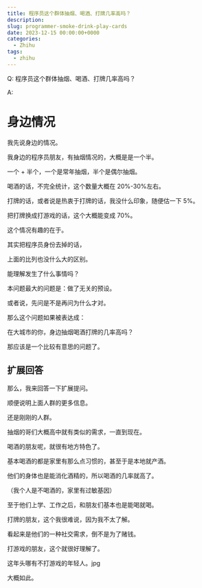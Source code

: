 ```yaml
---
title: 程序员这个群体抽烟、喝酒、打牌几率高吗？
description:
slug: programmer-smoke-drink-play-cards
date: 2023-12-15 00:00:00+0000
categories:
  - Zhihu
tags:
  - zhihu
---
```


Q: 程序员这个群体抽烟、喝酒、打牌几率高吗？

A:

# 身边情况

我先说身边的情况。

我身边的程序员朋友，有抽烟情况的，大概是是一个半。

一个 + 半个，一个是常年抽烟，半个是偶尔抽烟。

喝酒的话，不完全统计，这个数量大概在 20%-30%左右。

打牌的话，或者说是热衷于打牌的话，我没什么印象，随便估一下 5%。

把打牌换成打游戏的话，这个大概能变成 70%。

这个情况有趣的在于。

其实把程序员身份去掉的话，

上面的比列也没什么大的区别。

能理解发生了什么事情吗？

本问题最大的问题是：做了无关的预设。

或者说，先问是不是再问为什么才对。

那么这个问题如果被表达成：

在大城市的你，身边抽烟喝酒打牌的几率高吗？

那应该是一个比较有意思的问题了。

## 扩展回答

那么，我来回答一下扩展提问。

顺便说明上面人群的更多信息。

还是刚刚的人群。

抽烟的哥们大概高中就有类似的需求，一直到现在。

喝酒的朋友呢，就很有地方特色了。

基本喝酒的都是家里有那么点习惯的，甚至于是本地就产酒。

他们的身体也是能消化酒精的，所以喝酒的几率就高了。

（我个人是不喝酒的，家里有过敏基因）

至于他们上学、工作之后，和朋友们基本也是能喝就喝。

打牌的朋友，这个我很难说，因为我不太了解。

看起来是他们的一种社交需求，倒不是为了赌钱。

打游戏的朋友，这个就很好理解了。

这年头哪有不打游戏的年轻人。jpg

大概如此。
